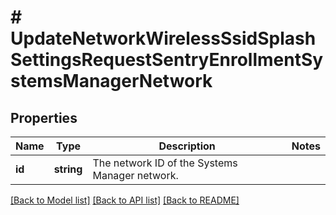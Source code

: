 # # UpdateNetworkWirelessSsidSplashSettingsRequestSentryEnrollmentSystemsManagerNetwork

## Properties

Name | Type | Description | Notes
------------ | ------------- | ------------- | -------------
**id** | **string** | The network ID of the Systems Manager network. |

[[Back to Model list]](../../README.md#models) [[Back to API list]](../../README.md#endpoints) [[Back to README]](../../README.md)
